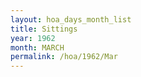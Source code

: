 ```yaml
---
layout: hoa_days_month_list
title: Sittings
year: 1962
month: MARCH
permalink: /hoa/1962/Mar
---
```

